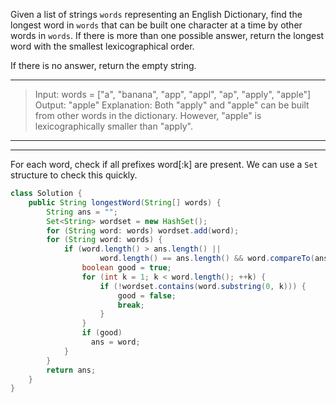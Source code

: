 Given a list of strings `words` representing an English Dictionary, find the longest word in `words` that can be built one character at a time by other words in `words`. If there is more than one possible answer, return the longest word with the smallest lexicographical order.

If there is no answer, return the empty string.

---

> Input: 
> words = ["a", "banana", "app", "appl", "ap", "apply", "apple"]
> Output: "apple"
> Explanation: 
> Both "apply" and "apple" can be built from other words in the dictionary. However, "apple" is lexicographically smaller than "apply".

---

---

For each word, check if all prefixes word[:k] are present. We can use a `Set` structure to check this quickly.

```java
class Solution {
    public String longestWord(String[] words) {
        String ans = "";
        Set<String> wordset = new HashSet();
        for (String word: words) wordset.add(word);
        for (String word: words) {
            if (word.length() > ans.length() ||
                    word.length() == ans.length() && word.compareTo(ans) < 0) {
                boolean good = true;
                for (int k = 1; k < word.length(); ++k) {
                    if (!wordset.contains(word.substring(0, k))) {
                        good = false;
                        break;
                    }
                }
                if (good) 
                  ans = word;
            }    
        }
        return ans;
    }
}
```

